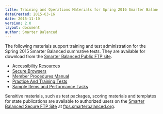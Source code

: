 ```yaml
---
title: Training and Operations Materials for Spring 2016 Smarter Balanced Tests
dateCreated: 2015-03-16
date: 2015-11-10
version: 2.0
layout: document
author: Smarter Balanced
---
```


The following materials support training and test administration for the Spring 2015 Smarter Balanced summative tests. They are available for download from the [Smarter Balanced Public FTP site](ftp://ftps.smarterbalanced.org/~sbacpublic/Public).

* [Accessibility Resources](ftp://ftps.smarterbalanced.org/~sbacpublic/Public/AccessibilityResources/)
* [Secure Browsers](ftp://ftps.smarterbalanced.org/~sbacpublic/Public/SecureBrowsers/)
* [Member Procedures Manual](ftp://ftps.smarterbalanced.org/~sbacpublic/Public/Member_Procedures_Manual_10-30-2015.pdf)
* [Practice And Training Tests](http://practice.smarterbalanced.org)
* [Sample Items and Performance Tasks](http://www.smarterbalanced.org/sample-items-and-performance-tasks/)

Sensitive materials, such as test packages, scoring materials and templates for state publications are available to authorized users on the [Smarter Balanced Secure FTP Site](http://ftps.smarterbalanced.org) at [ftps.smarterbalanced.org](http://ftps.smarterbalanced.org).

